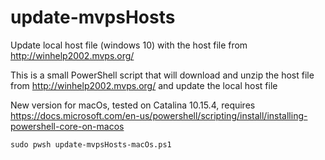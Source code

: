 # update-mvpsHosts
Update local host file (windows 10) with the host file from http://winhelp2002.mvps.org/

This is a small PowerShell script that will download and unzip the host file from http://winhelp2002.mvps.org/ and update the local host file


New version for macOs, tested on Catalina 10.15.4, requires https://docs.microsoft.com/en-us/powershell/scripting/install/installing-powershell-core-on-macos

    sudo pwsh update-mvpsHosts-macOs.ps1
